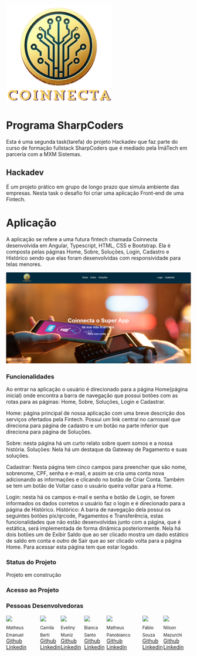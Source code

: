  ![Imagem representativa da Coinnecta](./src/assets/image/logo-sem_fundo.png)  

# Programa SharpCoders
Esta é uma segunda task(tarefa) do projeto Hackadev que faz parte do curso de formação fullstack SharpCoders que é mediado pela ÍmãTech em parceria com a  MXM Sistemas.

## Hackadev
 É um projeto prático em grupo de longo prazo que simula ambiente das empresas. Nesta task o desafio foi criar uma aplicação Front-end de uma Fintech.
# Aplicação
A aplicação se refere a uma futura fintech chamada Coinnecta desenvolvida em Angular, Typescript, HTML, CSS e Bootstrap.
Ela é composta pelas páginas Home, Sobre, Soluções, Login, Cadastro e Histórico sendo que elas foram desenvolvidas com responsividade para telas menores.

![Imagem da página Home](./src/assets/image/home.png)
 
### Funcionalidades
Ao entrar na aplicação o usuário é direcionado para a página Home(página inicial) onde encontra a barra de navegação que possui botões com as rotas para as páginas: Home, Sobre, Soluções, Login e Cadastrar.

Home: página principal de nossa aplicação com uma breve descrição dos serviços ofertados pela Fintech. Possui um link central no carrossel que direciona para página de cadastro e um botão na parte inferior que direciona para página de Soluções.

Sobre: nesta página há um curto relato sobre quem somos e a nossa história.
Soluções: Nela há um destaque da Gateway de Pagamento e suas soluções.

Cadastrar: Nesta página tem cinco campos para preencher que são nome, sobrenome, CPF, senha e e-mail, e assim se cria uma conta nova adicionando as informações e clicando no botão de Criar Conta. Também se tem um botão de Voltar caso o usuário queira voltar para a Home.

Login: nesta há os campos e-mail e senha e botão de Login, se forem informados os dados corretos o usuário faz o login e é direcionado para a página de Histórico.
Histórico: A barra de navegação dela possui os seguintes botões pix/qrcode, Pagamentos e Transferência, estas funcionalidades que não estão desenvolvidas junto com a página, que é estática, será implementada de forma dinâmica posteriormente. Nela há dois botões um de Exibir Saldo que ao ser clicado mostra um dado estático de saldo em conta e outro de Sair que ao ser clicado volta para a página Home. Para acessar esta página tem que estar logado. 

### Status do Projeto
Projeto em construção

### Acesso ao Projeto




### Pessoas Desenvolvedoras

<div style="display: flex; flex-direction: row;">
  <div style="margin-right: 10px;">
    <img loading="lazy" src="https://avatars.githubusercontent.com/u/101181100?v=4" width=115><br>
    <sub>Matheus Emanuel</sub><br>
    <a href="https://github.com/MatheusEmanuelsc">Github</a><br>
    <a href="linkedin.com/in/matheus-emanuel-/">Linkedin</a>
  </div>
  <div>
    <img loading="lazy" src="https://avatars.githubusercontent.com/u/101017836?s=400&v=4" width=115><br>
    <sub>Camila Berti</sub><br>
    <a href="https://github.com/berticamila">Github</a><br>
    <a href="linkedin.com/in/camila-berti-dos-santos-backend">Linkedin</a>
  </div>
  <div>
    <img loading="lazy" src="https://avatars.githubusercontent.com/u/107007338?v=4" width=115><br>
    <sub>Eveliny Muniz</sub><br>
    <a href="https://github.com/Evelinymuniz"> Github</a><br>
    <a href="linkedin.com/in/eveliny-muniz">Linkedin</a>
  </div>
  <div>
    <img loading="lazy" src="https://avatars.githubusercontent.com/u/119083968?v=4" width=115><br>
    <sub>Bianca Santo</sub><br>
    <a href="https://github.com/Bibiaesanto">Github</a><br>
    <a href="linkedin.com/in/biancaespiritosanto">Linkedin</a>
  </div>
  <div>
    <img loading="lazy" src="https://avatars.githubusercontent.com/u/70476796?v=4" width=115><br>
    <sub>Matheus Panobianco</sub><br>
    <a href="https://github.com/matheuspanobianco">Github</a><br>
    <a href="linkedin.com/in/matheuspanobianco">Linkedin</a>
  </div>
   <div>
    <img loading="lazy" src="https://avatars.githubusercontent.com/u/62041832?v=4" width=115><br>
    <sub>Fábio Souza</sub><br>
    <a href="https://github.com/fhssouza">Github</a><br>
    <a href="linkedin.com/in/fhssouza-devjava ">Linkedin</a>
  </div>
  <div>
    <img loading="lazy" src="https://avatars.githubusercontent.com/u/55157982?v=4" width=115><br>
    <sub>Nilson Mazurchi</sub><br>
    <a href="https://github.com/nilsonmazurchi">Github</a><br>
    <a href="linkedin.com/in/nilsonmazurchi">Linkedin</a>
  </div>

</div>
